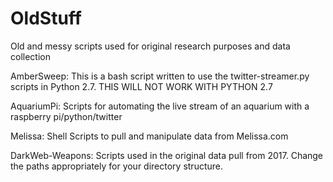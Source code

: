 # OldStuff
Old and messy scripts used for original research purposes and data collection

AmberSweep: This is a bash script written to use the twitter-streamer.py scripts in Python 2.7.
THIS WILL NOT WORK WITH PYTHON 2.7

AquariumPi:
Scripts for automating the live stream of an aquarium with a raspberry pi/python/twitter

Melissa:
Shell Scripts to pull and manipulate data from Melissa.com

DarkWeb-Weapons:
Scripts used in the original data pull from 2017. Change the paths appropriately for your directory structure.

